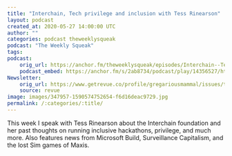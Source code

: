 ```yaml
---
title: "Interchain, Tech privilege and inclusion with Tess Rinearson"
layout: podcast
created_at: 2020-05-27 14:00:00 UTC
author: ""
categories: podcast theweeklysqueak
podcast: "The Weekly Squeak"
tags: 
podcast:
    orig_url: https://anchor.fm/theweeklysqueak/episodes/Interchain--Tech-privilege-and-inclusion-with-Tess-Rinearson-eekkjf
    podcast_embed: https://anchor.fm/s/2ab8734/podcast/play/14356527/https%3A%2F%2Fd3ctxlq1ktw2nl.cloudfront.net%2Fproduction%2F2020-4-27%2F77078787-44100-2-21cd27f6f48a7.mp3
Newsletter:
    orig_url: https://www.getrevue.co/profile/gregariousmammal/issues/the-weekly-squeak-interchain-tech-privilege-and-inclusion-with-tess-rinearson-250740
    source: revue    
image: images/347957-1590574752654-f6d16deac9729.jpg
permalink: /:categories/:title/
---
```

This week I speak with Tess Rinearson about the Interchain foundation and her past thoughts on running inclusive hackathons, privilege, and much more. Also features news from Microsoft Build, Surveillance Capitalism, and the lost Sim games of Maxis.